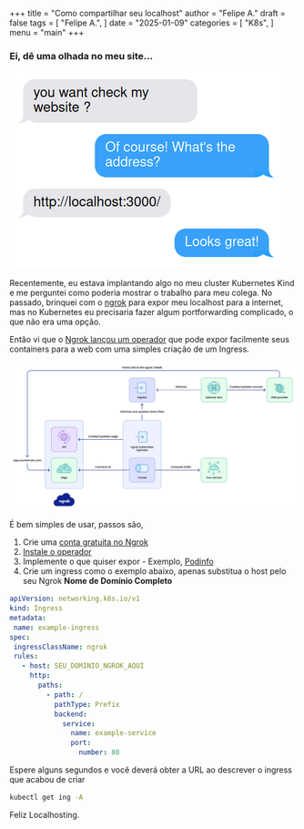 +++
title = "Como compartilhar seu localhost"
author = "Felipe A."
draft = false
tags = [
    "Felipe A.",
]
date = "2025-01-09"
categories = [
    "K8s",
]
menu = "main"
+++

### Ei, dê uma olhada no meu site...

![meme](/images/localhost01.png)

Recentemente, eu estava implantando algo no meu cluster Kubernetes Kind e me perguntei como poderia mostrar o trabalho para meu colega. No passado, brinquei com o [ngrok](https://ngrok.com) para expor meu localhost para a internet, mas no Kubernetes eu precisaria fazer algum portforwarding complicado, o que não era uma opção.

Então vi que o [Ngrok lançou um operador](https://github.com/ngrok/ngrok-operator) que pode expor facilmente seus containers para a web com uma simples criação de um Ingress.

![ngrok](/images/localhost02.png)

É bem simples de usar, passos são,
 1. Crie uma [conta gratuita no Ngrok](https://dashboard.ngrok.com/signup)
 1. [Instale o operador](https://ngrok.com/docs/getting-started/kubernetes/?k8s-install=ingress#step-1-install-kubernetes-operator)
 1. Implemente o que quiser expor - Exemplo, [Podinfo](https://github.com/stefanprodan/podinfo)
 1. Crie um ingress como o exemplo abaixo, apenas substitua o host pelo seu Ngrok **Nome de Domínio Completo**

 ```yaml
 apiVersion: networking.k8s.io/v1
kind: Ingress
metadata:
  name: example-ingress
spec:
  ingressClassName: ngrok
  rules:
    - host: SEU_DOMINIO_NGROK_AQUI
      http:
        paths:
          - path: /
            pathType: Prefix
            backend:
              service:
                name: example-service
                port:
                  number: 80
```

Espere alguns segundos e você deverá obter a URL ao descrever o ingress que acabou de criar

```bash
kubectl get ing -A
```

Feliz Localhosting.